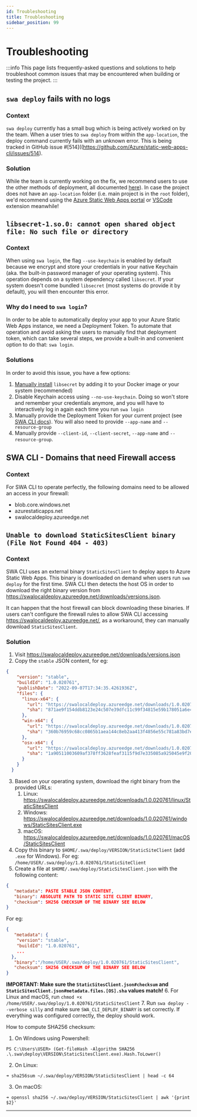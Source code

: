 ```yaml
---
id: Troubleshooting
title: Troubleshooting
sidebar_position: 99
---
```


# Troubleshooting

:::info
This page lists frequently-asked questions and solutions to help troubleshoot common issues that may be encountered when building or testing the project.
:::
## `swa deploy` fails with no logs

### Context

`swa deploy` currently has a small bug which is being actively worked on by the team. When a user tries to `swa deploy` from within the `app-location`, the deploy command currently fails with an unknown error. This is being tracked in GitHub issue #[514]((https://github.com/Azure/static-web-apps-cli/issues/514). 

### Solution

While the team is currently working on the fix, we recommend users to use the other methods of deployment, all documented [here](https://azure.github.io/static-web-apps-cli/docs/cli/swa-deploy)). In case the project does not have an `app-location` folder (i.e. main project is in the `root` folder), we'd recommend using the [Azure Static Web Apps portal](https://portal.azure.com) or [VSCode](https://docs.microsoft.com/en-us/azure/static-web-apps/getting-started?tabs=vanilla-javascript) extension meanwhile!




## `libsecret-1.so.0: cannot open shared object file: No such file or directory`

### Context

When using `swa login`, the flag `--use-keychain` is enabled by default because we encrypt and store your credentials in your native Keychain (aka. the built-in password manager of your operating system).  This operation depends on a system dependency called `libsecret`. If your system doesn't come bundled `libsecret` (most systems do provide it by default), you will then encounter this error.

### Why do I need to `swa login`?

In order to be able to automatically deploy your app to your Azure Static Web Apps instance, we need a Deployment Token. To automate that operation and avoid asking the users to manually find that deployment token, which can take several steps, we provide a built-in and convenient option to do that: `swa login`.

### Solutions

In order to avoid this issue, you have a few options:
1. [Manually install](https://www.google.com/search?q=instal+libsecret) `libsecret` by adding it to your Docker image or your system (recommended)
2. Disable Keychain access using `--no-use-keychain`. Doing so won't store and remember your credentials anymore, and you will have to interactively log in again each time you run `swa login`
3. Manually provide the Deployment Token for your current project (see [SWA CLI docs](https://azure.github.io/static-web-apps-cli/docs/use/deploy#51-deployment-token)). You will also need to provide `--app-name` and `--resource-group`
4. Manually provide `--client-id`, `--client-secret`, `--app-name` and `--resource-group`.


## SWA CLI - Domains that need Firewall access

### Context

For SWA CLI to operate perfectly, the following domains need to be allowed an access in your firewall:
- blob.core.windows.net
- azurestaticapps.net
- swalocaldeploy.azureedge.net


## `Unable to download StaticSitesClient binary (File Not Found 404 - 403)`

### Context

SWA CLI uses an external binary `StaticSitesClient` to deploy apps to Azure Static Web Apps. This binary is downloaded on demand when users run `swa deploy` for the first time. SWA CLI then detects the host OS in order to download the right binary version from https://swalocaldeploy.azureedge.net/downloads/versions.json.

It can happen that the host firewall can block downloading these binaries. If users can't configure the firewall rules to allow SWA CLI accessing https://swalocaldeploy.azureedge.net/, as a workaround, they can manually download `StaticSitesClient`.

### Solution

1. Visit https://swalocaldeploy.azureedge.net/downloads/versions.json
2. Copy the `stable` JSON content, for eg:
```json
{
    "version": "stable",
    "buildId": "1.0.020761",
    "publishDate": "2022-09-07T17:34:35.4261936Z",
    "files": {
      "linux-x64": {
        "url": "https://swalocaldeploy.azureedge.net/downloads/1.0.020761/linux/StaticSitesClient",
        "sha": "871ae9f154ddb8123e24c507e39dfc11c99f34815e59b178051a6e44a870e308"
      },
      "win-x64": {
        "url": "https://swalocaldeploy.azureedge.net/downloads/1.0.020761/windows/StaticSitesClient.exe",
        "sha": "360b76959c68cc0865b1aea144c8eb2aa413f4856e55c781a83bd7e1ad352362"
      },
      "osx-x64": {
        "url": "https://swalocaldeploy.azureedge.net/downloads/1.0.020761/macOS/StaticSitesClient",
        "sha": "1a90511003609af378ff3628feaf3115f9d7e335085a925045e9f206359fdb90"
      }
    }
  }
```
3. Based on your operating system, download the right binary from the provided URLs:
   1. Linux: https://swalocaldeploy.azureedge.net/downloads/1.0.020761/linux/StaticSitesClient
   2. Windows: https://swalocaldeploy.azureedge.net/downloads/1.0.020761/windows/StaticSitesClient.exe
   3. macOS: https://swalocaldeploy.azureedge.net/downloads/1.0.020761/macOS/StaticSitesClient
1. Copy this binary to `$HOME/.swa/deploy/VERSION/StaticSiteClient` (add `.exe` for Windows). For eg:
   `/home/USER/.swa/deploy/1.0.020761/StaticSiteClient`
1. Create a file at `$HOME/.swa/deploy/StaticSitesClient.json` with the following content:
```json
{
   "metadata": PASTE STABLE JSON CONTENT,
   "binary": ABSOLUTE PATH TO STATIC SITE CLIENT BINARY,
   "checksum": SH256 CHECKSUM OF THE BINARY SEE BELOW
}
```
For eg: 
```json
{
   "metadata": {
    "version": "stable",
    "buildId": "1.0.020761",
    ...
  },
   "binary":"/home/USER/.swa/deploy/1.0.020761/StaticSitesClient",
   "checksum": SH256 CHECKSUM OF THE BINARY SEE BELOW
}
```

**IMPORTANT: Make sure the `StaticSitesClient.json#checksum` and `StaticSitesClient.json#metadata.files.[OS].sha` values match!**
6. For Linux and macOS, run `chmod +x /home/USER/.swa/deploy/1.0.020761/StaticSitesClient`
7. Run `swa deploy --verbose silly` and make sure `SWA_CLI_DEPLOY_BINARY` is set correctly. If everything was configured correctly, the deploy should work.


How to compute SHA256 checksum:
1. On Windows using Powershell: 
```
PS C:\Users\USER> (Get-fileHash -Algorithm SHA256 .\.swa\deploy\VERSION\StaticSitesClient.exe).Hash.ToLower()
```
2. On Linux:
```
➜ sha256sum ~/.swa/deploy/VERSION/StaticSitesClient | head -c 64
```
3. On macOS:
```
➜ openssl sha256 ~/.swa/deploy/VERSION/StaticSitesClient | awk '{print $2}'
```

---
